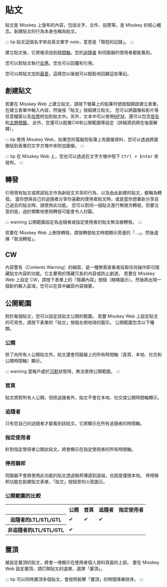 # 貼文
貼文是 Misskey 上發布的內容，包括文字、文件、投票等，是 Misskey 的核心概念。創建貼文的行為本身也稱為貼文。

::: tip
貼文這個名字來自英文單字 note，意思是「簡短的記錄」。
:::

建立貼文後，它將被添加到[時間軸](./timeline)，您的[追隨者](./follow) 和伺服器的使用者都能看到。

您可以對貼文執行[反應](./reaction)。您也可以回覆和引用。

您可以將貼文加到[最愛](./favourite)，這樣您以後就可以輕鬆地回顧這些筆記。

## 創建貼文
若要在 Misskey Web 上建立貼文，請按下螢幕上的鉛筆符號按鈕開啟建立表單。在建立表單中輸入內容，然後按「貼文」按鈕建立貼文。
您可以將圖像和影片等任意檔案以及[投票](./poll)附加到貼文中。另外，文本中可以使用[MFM](./mfm)，還可以包含[提及](./mention)和[主題標籤](./hashtag)。
此外，您還可以配置CW和公開範圍等設定（詳細資訊將在後面解釋）。

::: tip
使用 Misskey Web，如果您的電腦剪貼簿上有圖像資料，您可以透過將圖像貼到表單的文字方塊中來附加圖像。
:::

::: tip
在 Misskey Web 上，您也可以透過在文字方塊中按下 <kbd class="key">Ctrl + Enter</kbd> 來發布。
:::

## 轉發
引用現有貼文或將該貼文作為新貼文共享的行為，以及由此創建的貼文，都稱為轉發。
當你想與自己的追隨者分享你喜歡的使用者貼文時，或是當你想重新分享自己過去的貼文時，請使用此功能。
您可以對同一個貼文進行無限次轉發，但要注意的是，過於頻繁地使用轉發可能會令人討厭。

::: warning
公開範圍設定為追隨者或指定使用者的貼文無法被轉發。
:::

若要在 Misskey Web 上刪除轉發，請按轉發貼文時間顯示旁邊的「...」，然後選擇「取消轉發」。

## CW
內容警告（Contents Warning）的縮寫，是一種無需查看者採取任何操作即可隱藏貼文內容的功能。它主要用於隱藏冗長的內容或防止劇透。
若要在 Misskey Web 上設定 CW，請按下表單上的「隱藏內容」按鈕（眼睛圖示）。然後將出現一個新的輸入區域，您可以在其中編寫內容摘要。

## 公開範圍
對於每個貼文，您可以設定該貼文公開的範圍。
若要 Misskey Web 上設定貼文的可見性，請按下表單的「貼文」按鈕左側地球的圖示。
公開範圍包含以下種類。

### 公開
除了向所有人公開貼文外，貼文還會伺服器上的所有時間軸（首頁、本地、社交和公開時間軸）顯示。

::: warning
當帳戶處於[沉默](./silence.md)狀態時，無法使用公開範圍。
:::

### 首頁
貼文將對所有人公開，但除追隨者外，貼文不會在本地、社交或公開時間軸顯示。

### 追隨者
只有您自己的追隨者才能看到該貼文。它將顯示在所有追隨者的時間軸。

### 指定使用者
針對指定使用者公開此貼文。將會顯示在指定使用者的所有時間軸。

### 停用聯邦
伺服器不會將使用此功能的貼文透過聯邦傳遞到遠端，也就是僅限本地。
停用聯邦功能在創建貼文表單，「貼文」按鈕旁的火箭圖示。

### 公開範圍的比較
<table>
	<tr><th></th><th>公開</th><th>首頁</th><th>追隨者</th><th>指定使用者</th></tr>
	<tr><th>追隨者的LTL/STL/GTL</th><td>✔</td><td>✔</td><td>✔</td><td></td></tr>
	<tr><th>非追隨者的LTL/STL/GTL</th><td>✔</td><td></td><td></td><td></td></tr>
</table>

## 置頂
被設定置頂的貼文，將會一律顯示在使用者個人資料頁面的上部。
要在 Misskey Web 設定置頂，請打開貼文的選單，選擇「置頂」。

::: tip
可以同時置頂多個貼文，會按照點擊「置頂」的時間降冪排序。
:::

